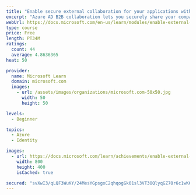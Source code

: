 ```yaml
---
title: "Enable secure external collaboration for your applications with Azure AD B2B"
excerpt: "Azure AD B2B collaboration lets you securely share your company's applications and services with guest users from any other organization, while maintaining control over your own corporate data."
webUrl: https://docs.microsoft.com/en-us/learn/modules/enable-external-collaboration-with-b2b/
type: course
price: Free
length: PT34M
ratings:
  count: 44
  average: 4.8636365
heat: 50

provider:
  name: Microsoft Learn
  domain: microsoft.com
  images:
    - url: /assets/images/organizations/microsoft.com-50x50.jpg
      width: 50
      height: 50

levels:
  - Beginner

topics:
  - Azure
  - Identity

images:
  - url: https://docs.microsoft.com/learn/achievements/enable-external-collaboration-with-b2b-social.png
    width: 800
    height: 400
    isCached: true

secured: "svXwI3/qLQF3WuKY/24MesYGpsgxC2qhqogGk01sl3VT3OQlyqGZ7Or6c1wKQAM+XU6ToeZhc8z/6TG3NYPSGjHf6ApBXfd1QX9/kn1IBU0MJkFYGkZwog1PUhBYwcb3VzW6t3uAf7M9XoH7/SvPe0u9raRAetgcxUGscnB+2/Fwhnei2OfJxHa3rxB7KxxdBmt/YHIt042pC1ZBpW4X+DDBH5zYA/agq369f68hdefnZKCvAIA2AqKLdQUYDmqtdmCHi8bh3F5WTr3pBwOWTjlTXW1Ir+DFI4rtIEB1yTNYQpAqbQC1fSenkYjAh402leCYH2nHDrOHCyLX7dX2OJ7VZru6S0NAkd+/K7WpYJAxLOJgUSn+tP+3xY8q4UKjiN7DkacxZcmaR7oW5l1YygI8AWHDgKbS16q1efHnxpY=;EyYSmus2caF9hCM6pUFxVg=="
---
```


